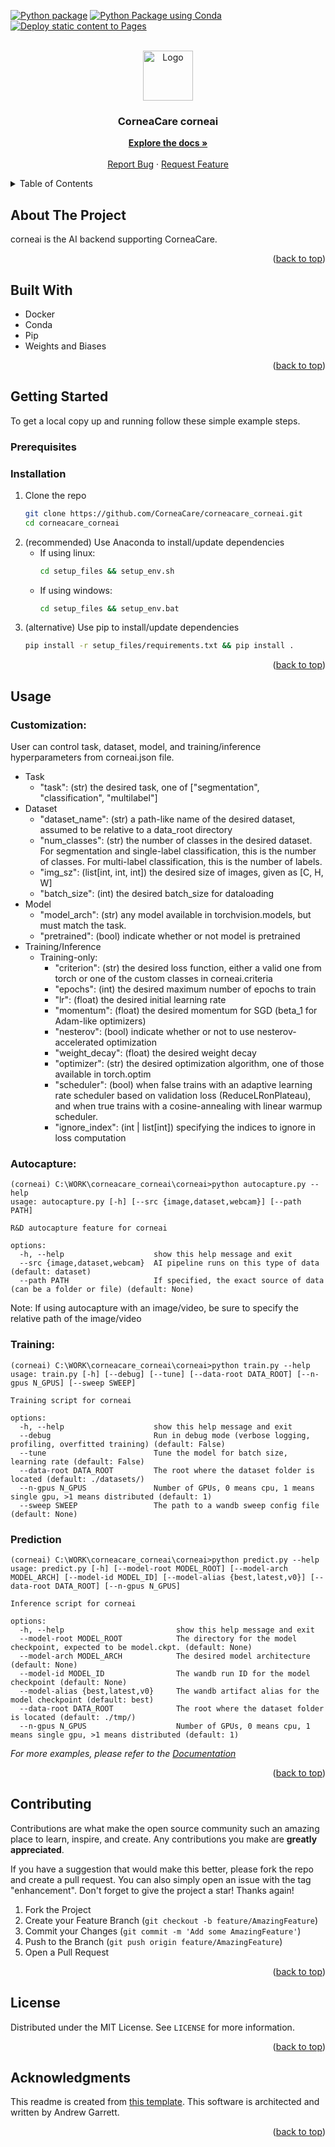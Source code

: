 <a name="readme-top"></a>

<!-- PROJECT SHIELDS -->
<!--
*** I'm using markdown "reference style" links for readability.
*** Reference links are enclosed in brackets [ ] instead of parentheses ( ).
*** See the bottom of this document for the declaration of the reference variables
*** for contributors-url, forks-url, etc. This is an optional, concise syntax you may use.
*** https://www.markdownguide.org/basic-syntax/#reference-style-links
[![Contributors][contributors-shield]][contributors-url]
[![Forks][forks-shield]][forks-url]
[![Stargazers][stars-shield]][stars-url]
[![Issues][issues-shield]][issues-url]
[![MIT License][license-shield]][license-url]
-->

[![Python package](https://github.com/CorneaCare/corneacare_corneai/actions/workflows/python-package.yml/badge.svg)](https://github.com/CorneaCare/corneacare_corneai/actions/workflows/python-package.yml)
[![Python Package using Conda](https://github.com/CorneaCare/corneacare_corneai/actions/workflows/python-package-conda.yml/badge.svg)](https://github.com/CorneaCare/corneacare_corneai/actions/workflows/python-package-conda.yml)
[![Deploy static content to Pages](https://github.com/CorneaCare/corneacare_corneai/actions/workflows/static.yml/badge.svg)](https://github.com/CorneaCare/corneacare_corneai/actions/workflows/static.yml)


<!-- PROJECT LOGO -->
<br />
<div align="center">
  <a href="https://github.com/CorneaCare/corneacare_corneai">
    <img src="https://avatars.githubusercontent.com/u/69227803?s=200&v=4" alt="Logo" width="80" height="80">
  </a>

  <h3 align="center">CorneaCare corneai</h3>

  <p align="center">
    <a href="https://github.com/CorneaCare/corneacare_corneai/tree/main/docs/corneai/markdown"><strong>Explore the docs »</strong></a>
    <br />
    <br />
    <a href="https://github.com/CorneaCare/corneacare_corneai/issues">Report Bug</a>
    ·
    <a href="https://github.com/CorneaCare/corneacare_corneai/issues">Request Feature</a>
  </p>
</div>


<!-- TABLE OF CONTENTS -->
<details>
  <summary>Table of Contents</summary>
  <ol>
    <li>
      <a href="#about-the-project">About The Project</a>
      <ul>
        <li><a href="#built-with">Built With</a></li>
      </ul>
    </li>
    <li>
      <a href="#getting-started">Getting Started</a>
      <ul>
        <li><a href="#prerequisites">Prerequisites</a></li>
        <li><a href="#installation">Installation</a></li>
      </ul>
    </li>
    <li><a href="#usage">Usage</a></li>
    <!-- <li><a href="#roadmap">Roadmap</a></li> -->
    <li><a href="#contributing">Contributing</a></li>
    <li><a href="#license">License</a></li>
    <!-- <li><a href="#contact">Contact</a></li> -->
    <li><a href="#acknowledgments">Acknowledgments</a></li>
  </ol>
</details>


<!-- ABOUT THE PROJECT -->
## About The Project

corneai is the AI backend supporting CorneaCare.

<p align="right">(<a href="#readme-top">back to top</a>)</p>


## Built With

<!--
This section should list any major frameworks/libraries used to bootstrap your project. Leave any add-ons/plugins for the acknowledgements section. Here are a few examples.

* [![Next][Next.js]][Next-url]
* [![React][React.js]][React-url]
* [![Vue][Vue.js]][Vue-url]
* [![Angular][Angular.io]][Angular-url]
* [![Svelte][Svelte.dev]][Svelte-url]
* [![Laravel][Laravel.com]][Laravel-url]
* [![Bootstrap][Bootstrap.com]][Bootstrap-url]
* [![JQuery][JQuery.com]][JQuery-url]
-->

* Docker
* Conda
* Pip
* Weights and Biases

<p align="right">(<a href="#readme-top">back to top</a>)</p>


<!-- GETTING STARTED -->
## Getting Started

To get a local copy up and running follow these simple example steps.

### Prerequisites

### Installation

1. Clone the repo
   ```sh
   git clone https://github.com/CorneaCare/corneacare_corneai.git
   cd corneacare_corneai
   ```
2. (recommended) Use Anaconda to install/update dependencies
    * If using linux:
      ```sh
      cd setup_files && setup_env.sh
      ```
    * If using windows:
      ```sh
      cd setup_files && setup_env.bat
      ```
3. (alternative) Use pip to install/update dependencies
    ```sh
    pip install -r setup_files/requirements.txt && pip install .
    ```

<p align="right">(<a href="#readme-top">back to top</a>)</p>


<!-- USAGE EXAMPLES -->
## Usage

### Customization:

User can control task, dataset, model, and training/inference hyperparameters from corneai.json file.

- Task
  - "task": (str) the desired task, one of ["segmentation", "classification", "multilabel"]
- Dataset
  - "dataset_name": (str) a path-like name of the desired dataset, assumed to be relative to a data_root directory
  - "num_classes": (str) the number of classes in the desired dataset.  For segmentation and single-label classification, this is the number of classes.  For multi-label classification, this is the number of labels.
  - "img_sz": (list[int, int, int]) the desired size of images, given as [C, H, W]
  - "batch_size": (int) the desired batch_size for dataloading
- Model
  - "model_arch": (str) any model available in torchvision.models, but must match the task.
  - "pretrained": (bool) indicate whether or not model is pretrained
- Training/Inference
  - Training-only:
    - "criterion": (str) the desired loss function, either a valid one from torch or one of the custom classes in corneai.criteria
    - "epochs": (int) the desired maximum number of epochs to train
    - "lr": (float) the desired initial learning rate
    - "momentum": (float) the desired momentum for SGD (beta_1 for Adam-like optimizers)
    - "nesterov": (bool) indicate whether or not to use nesterov-accelerated optimization
    - "weight_decay": (float) the desired weight decay
    - "optimizer": (str) the desired optimization algorithm, one of those available in torch.optim
    - "scheduler": (bool) when false trains with an adaptive learning rate scheduler based on validation loss (ReduceLRonPlateau), and when true trains with a cosine-annealing with linear warmup scheduler.
    - "ignore_index": (int | list[int]) specifying the indices to ignore in loss computation

### Autocapture:
```
(corneai) C:\WORK\corneacare_corneai\corneai>python autocapture.py --help
usage: autocapture.py [-h] [--src {image,dataset,webcam}] [--path PATH]

R&D autocapture feature for corneai

options:
  -h, --help                    show this help message and exit
  --src {image,dataset,webcam}  AI pipeline runs on this type of data (default: dataset)
  --path PATH                   If specified, the exact source of data (can be a folder or file) (default: None)
```
Note: If using autocapture with an image/video, be sure to specify the relative path of the image/video


### Training:
```
(corneai) C:\WORK\corneacare_corneai\corneai>python train.py --help
usage: train.py [-h] [--debug] [--tune] [--data-root DATA_ROOT] [--n-gpus N_GPUS] [--sweep SWEEP]

Training script for corneai

options:
  -h, --help                    show this help message and exit
  --debug                       Run in debug mode (verbose logging, profiling, overfitted training) (default: False)
  --tune                        Tune the model for batch size, learning rate (default: False)
  --data-root DATA_ROOT         The root where the dataset folder is located (default: ./datasets/)
  --n-gpus N_GPUS               Number of GPUs, 0 means cpu, 1 means single gpu, >1 means distributed (default: 1)
  --sweep SWEEP                 The path to a wandb sweep config file (default: None)
```

### Prediction
```
(corneai) C:\WORK\corneacare_corneai\corneai>python predict.py --help
usage: predict.py [-h] [--model-root MODEL_ROOT] [--model-arch MODEL_ARCH] [--model-id MODEL_ID] [--model-alias {best,latest,v0}] [--data-root DATA_ROOT] [--n-gpus N_GPUS]

Inference script for corneai

options:
  -h, --help                         show this help message and exit
  --model-root MODEL_ROOT            The directory for the model checkpoint, expected to be model.ckpt. (default: None)
  --model-arch MODEL_ARCH            The desired model architecture (default: None)
  --model-id MODEL_ID                The wandb run ID for the model checkpoint (default: None)
  --model-alias {best,latest,v0}     The wandb artifact alias for the model checkpoint (default: best)
  --data-root DATA_ROOT              The root where the dataset folder is located (default: ./tmp/)
  --n-gpus N_GPUS                    Number of GPUs, 0 means cpu, 1 means single gpu, >1 means distributed (default: 1)
```

_For more examples, please refer to the [Documentation](./docs/corneai/index.html)_

<p align="right">(<a href="#readme-top">back to top</a>)</p>


<!-- ROADMAP -->
<!--
## Roadmap

- [x] Add Changelog
- [x] Add back to top links
- [ ] Add Additional Templates w/ Examples
- [ ] Add "components" document to easily copy & paste sections of the readme
- [ ] Multi-language Support
    - [ ] Chinese
    - [ ] Spanish

See the [open issues](https://github.com/CorneaCare/corneacare_corneai/issues) for a full list of proposed features (and known issues).

<p align="right">(<a href="#readme-top">back to top</a>)</p>
-->


<!-- CONTRIBUTING -->
## Contributing

Contributions are what make the open source community such an amazing place to learn, inspire, and create. Any contributions you make are **greatly appreciated**.

If you have a suggestion that would make this better, please fork the repo and create a pull request. You can also simply open an issue with the tag "enhancement".
Don't forget to give the project a star! Thanks again!

1. Fork the Project
2. Create your Feature Branch (`git checkout -b feature/AmazingFeature`)
3. Commit your Changes (`git commit -m 'Add some AmazingFeature'`)
4. Push to the Branch (`git push origin feature/AmazingFeature`)
5. Open a Pull Request

<p align="right">(<a href="#readme-top">back to top</a>)</p>


<!-- LICENSE -->
## License

Distributed under the MIT License. See `LICENSE` for more information.

<p align="right">(<a href="#readme-top">back to top</a>)</p>


<!-- CONTACT -->
<!--
## Contact

Your Name - [@your_twitter](https://twitter.com/your_username) - email@example.com

Project Link: [https://github.com/your_username/repo_name](https://github.com/your_username/repo_name)

<p align="right">(<a href="#readme-top">back to top</a>)</p>
-->


<!-- ACKNOWLEDGMENTS -->
## Acknowledgments

This readme is created from [this template](https://github.com/othneildrew/Best-README-Template/).  This software is architected and written by Andrew Garrett.

<p align="right">(<a href="#readme-top">back to top</a>)</p>


<!-- MARKDOWN LINKS & IMAGES -->
<!-- https://www.markdownguide.org/basic-syntax/#reference-style-links -->
[contributors-shield]: https://img.shields.io/github/contributors/CorneaCare/corneacare_corneai.svg
[contributors-url]: https://github.com/CorneaCare/corneacare_corneai/graphs/contributors
[forks-shield]: https://img.shields.io/github/forks/CorneaCare/corneacare_corneai.svg
[forks-url]: https://github.com/CorneaCare/corneacare_corneai/network/members
[stars-shield]: https://img.shields.io/github/stars/CorneaCare/corneacare_corneai.svg
[stars-url]: https://github.com/CorneaCare/corneacare_corneai/stargazers
[issues-shield]: https://img.shields.io/github/issues/CorneaCare/corneacare_corneai.svg
[issues-url]: https://github.com/CorneaCare/corneacare_corneai/issues
[license-shield]: https://img.shields.io/github/license/CorneaCare/corneacare_corneai.svg
[license-url]: https://github.com/CorneaCare/corneacare_corneai/blob/main/LICENSE

<!-- 
[linkedin-shield]: https://img.shields.io/badge/-LinkedIn-black.svg?style=for-the-badge&logo=linkedin&colorB=555
[linkedin-url]: https://linkedin.com/in/othneildrew
[product-screenshot]: images/screenshot.png
[Next.js]: https://img.shields.io/badge/next.js-000000?style=for-the-badge&logo=nextdotjs&logoColor=white
[Next-url]: https://nextjs.org/
[React.js]: https://img.shields.io/badge/React-20232A?style=for-the-badge&logo=react&logoColor=61DAFB
[React-url]: https://reactjs.org/
[Vue.js]: https://img.shields.io/badge/Vue.js-35495E?style=for-the-badge&logo=vuedotjs&logoColor=4FC08D
[Vue-url]: https://vuejs.org/
[Angular.io]: https://img.shields.io/badge/Angular-DD0031?style=for-the-badge&logo=angular&logoColor=white
[Angular-url]: https://angular.io/
[Svelte.dev]: https://img.shields.io/badge/Svelte-4A4A55?style=for-the-badge&logo=svelte&logoColor=FF3E00
[Svelte-url]: https://svelte.dev/
[Laravel.com]: https://img.shields.io/badge/Laravel-FF2D20?style=for-the-badge&logo=laravel&logoColor=white
[Laravel-url]: https://laravel.com
[Bootstrap.com]: https://img.shields.io/badge/Bootstrap-563D7C?style=for-the-badge&logo=bootstrap&logoColor=white
[Bootstrap-url]: https://getbootstrap.com
[JQuery.com]: https://img.shields.io/badge/jQuery-0769AD?style=for-the-badge&logo=jquery&logoColor=white
[JQuery-url]: https://jquery.com 
-->